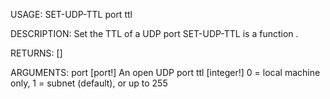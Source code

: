 USAGE:
     SET-UDP-TTL port ttl 

DESCRIPTION:
     Set the TTL of a UDP port
     SET-UDP-TTL is a function .

RETURNS: [<opt>]

ARGUMENTS:
    port [port!]
        An open UDP port
    ttl [integer!]
        0 = local machine only, 1 = subnet (default), or up to 255

